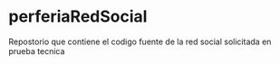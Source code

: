 # perferiaRedSocial
Repostorio que contiene el codigo fuente de la red social solicitada en prueba tecnica

